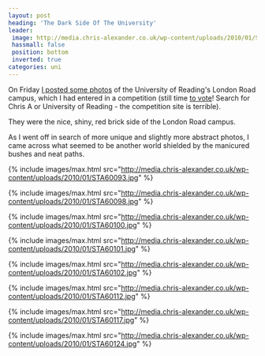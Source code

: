 ```yaml
---
layout: post
heading: 'The Dark Side Of The University'
leader:
 image: http://media.chris-alexander.co.uk/wp-content/uploads/2010/01/STA60091.jpg
 hassmall: false
 position: bottom
 inverted: true
categories: uni
---
```


On Friday [I posted some photos](http://www.chris-alexander.co.uk/2316) of the University of Reading's London Road campus, which I had entered in a competition (still time [to vote](http://www.msstudentlounge.com/studentrally/tabid/81/Default.aspx)! Search for Chris A or University of Reading - the competition site is terrible).

They were the nice, shiny, red brick side of the London Road campus.

As I went off in search of more unique and slightly more abstract photos, I came across what seemed to be another world shielded by the manicured bushes and neat paths.

{% include images/max.html src="http://media.chris-alexander.co.uk/wp-content/uploads/2010/01/STA60093.jpg" %}

{% include images/max.html src="http://media.chris-alexander.co.uk/wp-content/uploads/2010/01/STA60098.jpg" %}

{% include images/max.html src="http://media.chris-alexander.co.uk/wp-content/uploads/2010/01/STA60100.jpg" %}

{% include images/max.html src="http://media.chris-alexander.co.uk/wp-content/uploads/2010/01/STA60101.jpg" %}

{% include images/max.html src="http://media.chris-alexander.co.uk/wp-content/uploads/2010/01/STA60102.jpg" %}

{% include images/max.html src="http://media.chris-alexander.co.uk/wp-content/uploads/2010/01/STA60112.jpg" %}

{% include images/max.html src="http://media.chris-alexander.co.uk/wp-content/uploads/2010/01/STA60117.jpg" %}

{% include images/max.html src="http://media.chris-alexander.co.uk/wp-content/uploads/2010/01/STA60124.jpg" %}
